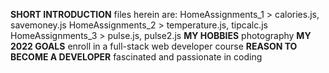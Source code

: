 **SHORT INTRODUCTION**
files herein are:
HomeAssignments_1 > calories.js, savemoney.js
HomeAssignments_2 > temperature.js, tipcalc.js
HomeAssignments_3 > pulse.js, pulse2.js
**MY HOBBIES**
photography
**MY 2022 GOALS**
enroll in a full-stack web developer course
**REASON TO BECOME A DEVELOPER**
fascinated and passionate in coding